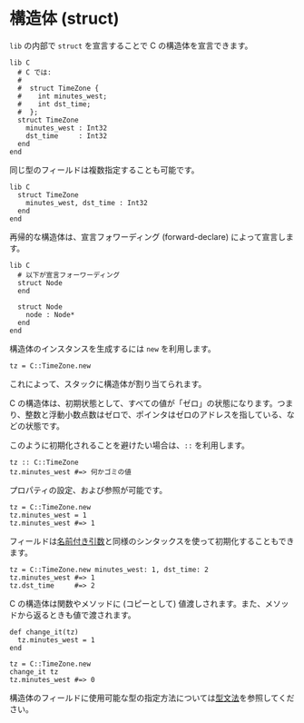 # 構造体 (struct)

`lib` の内部で `struct` を宣言することで C の構造体を宣言できます。

```crystal
lib C
  # C では:
  #
  #  struct TimeZone {
  #    int minutes_west;
  #    int dst_time;
  #  };
  struct TimeZone
    minutes_west : Int32
    dst_time     : Int32
  end
end
```

同じ型のフィールドは複数指定することも可能です。

```crystal
lib C
  struct TimeZone
    minutes_west, dst_time : Int32
  end
end
```

再帰的な構造体は、宣言フォワーディング (forward-declare) によって宣言します。

```crystal
lib C
  # 以下が宣言フォーワーディング
  struct Node
  end

  struct Node
    node : Node*
  end
end
```

構造体のインスタンスを生成するには `new` を利用します。

```crystal
tz = C::TimeZone.new
```

これによって、スタックに構造体が割り当てられます。

C の構造体は、初期状態として、すべての値が「ゼロ」の状態になります。つまり、整数と浮動小数点数はゼロで、ポインタはゼロのアドレスを指している、などの状態です。

このように初期化されることを避けたい場合は、`::` を利用します。

```crystal
tz :: C::TimeZone
tz.minutes_west #=> 何かゴミの値
```

プロパティの設定、および参照が可能です。

```crystal
tz = C::TimeZone.new
tz.minutes_west = 1
tz.minutes_west #=> 1
```

フィールドは[名前付き引数](../default_and_named_arguments.html)と同様のシンタックスを使って初期化することもできます。

```crystal
tz = C::TimeZone.new minutes_west: 1, dst_time: 2
tz.minutes_west #=> 1
tz.dst_time     #=> 2
```

C の構造体は関数やメソッドに (コピーとして) 値渡しされます。また、メソッドから返るときも値で渡されます。

```crystal
def change_it(tz)
  tz.minutes_west = 1
end

tz = C::TimeZone.new
change_it tz
tz.minutes_west #=> 0
```

構造体のフィールドに使用可能な型の指定方法については[型文法](type_grammar.html)を参照してください。
